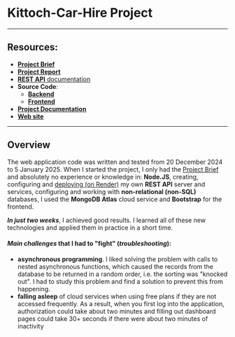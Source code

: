 # Kittoch-Car-Hire Project
---

## Resources:
- [**Project Brief**](https://github.com/StanStarishko/Kittoch-Car-Hire/blob/main/docs/Project%20Brief.pdf)
- [**Project Report**](https://github.com/StanStarishko/Kittoch-Car-Hire/blob/main/docs/Project%20Report.pdf)
- [**REST API** documentation](https://documenter.getpostman.com/view/8437769/2sAYJ9AdsE)
- **Source Code**:
   - [**Backend**](https://github.com/StanStarishko/Kittoch-Car-Hire/tree/main/backend)
   - [**Frontend**](https://github.com/StanStarishko/Kittoch-Car-Hire/tree/main/frontend)
- [**Project Documentation**](https://github.com/StanStarishko/Kittoch-Car-Hire/tree/main/docs)
- [**Web site**](https://kittoch-car-hire.netlify.app/)

---

## Overview
The web application code was written and tested from 20 December 2024 to 5 January 2025. When I started the project, I only had the [Project Brief](https://github.com/StanStarishko/Kittoch-Car-Hire/blob/main/docs/Project%20Brief.pdf) and absolutely no experience or knowledge in: **Node.JS**, creating, configuring and [deploying (on Render)](https://render.com/) my own **REST API** server and services, configuring and working with **non-relational (non-SQL)** databases, I used the **MongoDB Atlas** cloud service and **Bootstrap** for the frontend. 

***In just two weeks***, I achieved good results. I learned all of these new technologies and applied them in practice in a short time.

#### *Main challenges* that I had to "fight" (*troubleshooting*):
- **asynchronous programming**. I liked solving the problem with calls to nested asynchronous functions, which caused the records from the database to be returned in a random order, i.e. the sorting was "knocked out". I had to study this problem and find a solution to prevent this from happening.
- **falling asleep** of cloud services when using free plans if they are not accessed frequently. As a result, when you first log into the application, authorization could take about two minutes and filling out dashboard pages could take 30+ seconds if there were about two minutes of inactivity
  
